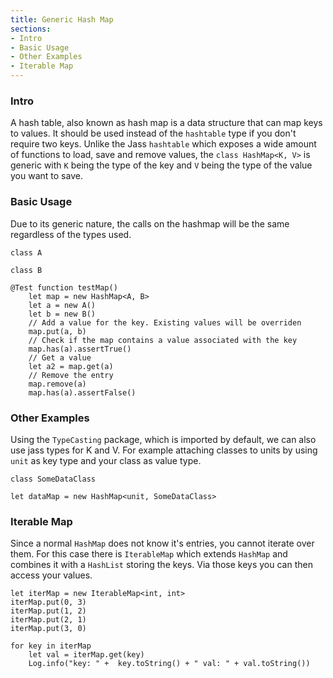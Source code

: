 ```yaml
---
title: Generic Hash Map
sections:
- Intro
- Basic Usage
- Other Examples
- Iterable Map
---
```


### Intro

A hash table, also known as hash map is a data structure that can map keys to values. It should be used instead of the `hashtable` type if you don't require two keys.
Unlike the Jass `hashtable` which exposes a wide amount of functions to load, save and remove values,
the `class HashMap<K, V>` is generic with `K` being the type of the key and `V` being the type of the value you want to save.

### Basic Usage

Due to its generic nature, the calls on the hashmap will be the same regardless of the types used.

```wurst
class A

class B

@Test function testMap()
	let map = new HashMap<A, B>
	let a = new A()
	let b = new B()
	// Add a value for the key. Existing values will be overriden
	map.put(a, b)
	// Check if the map contains a value associated with the key
	map.has(a).assertTrue()
	// Get a value
	let a2 = map.get(a)
	// Remove the entry
	map.remove(a)
	map.has(a).assertFalse()
```

### Other Examples

Using the `TypeCasting` package, which is imported by default, we can also use jass types for K and V.
For example attaching classes to units by using `unit` as key type and your class as value type.

```wurst
class SomeDataClass

let dataMap = new HashMap<unit, SomeDataClass>
```

### Iterable Map

Since a normal `HashMap` does not know it's entries, you cannot iterate over them.
For this case there is `IterableMap` which extends `HashMap` and combines it with a `HashList` storing the keys.
Via those keys you can then access your values.

```wurst
let iterMap = new IterableMap<int, int>
iterMap.put(0, 3)
iterMap.put(1, 2)
iterMap.put(2, 1)
iterMap.put(3, 0)

for key in iterMap
	let val = iterMap.get(key)
	Log.info("key: " +  key.toString() + " val: " + val.toString())
```
